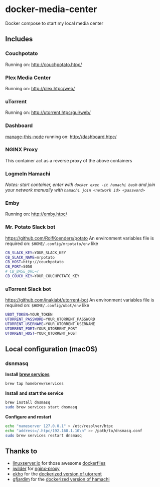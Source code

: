 # docker-media-center
Docker compose to start my local media center

## Includes

### Couchpotato
Running on: http://couchpotato.htpc/

### Plex Media Center
Running on: http://plex.htpc/web/

### uTorrent
Running on: http://utorrent.htpc/gui/web/

### Dashboard
[manage-this-node](https://github.com/onedr0p/manage-this-node) running on: http://dashboard.htpc/

### NGINX Proxy
This container act as a reverse proxy of the above containers

### LogmeIn Hamachi
*Notes: start container, enter with `docker exec -it hamachi bash` and join your network manually with `hamachi join <network id> <password>`*

### Emby
Running on: http://emby.htpc/

### Mr. Potato Slack bot
https://github.com/RolfKoenders/potato
An environment variables file is required on: `$HOME/.config/mrpotato/env` like
```bash
CB_SLACK_KEY=YOUR_SLACK_KEY
CB_SLACK_NAME=mrpotato
CB_HOST=http://couchpotato
CB_PORT=5050
# CB_BASE_URL=/
CB_COUCH_KEY=YOUR_COUCHPOTATO_KEY
```

### uTorrent Slack bot
https://github.com/inakiabt/utorrent-bot
An environment variables file is required on: `$HOME/.config/ubot/env` like
```bash
UBOT_TOKEN=YOUR_TOKEN
UTORRENT_PASSWORD=YOUR_UTORRENT_PASSWORD
UTORRENT_USERNAME=YOUR_UTORRENT_USERNAME
UTORRENT_PORT=YOUR_UTORRENT_PORT
UTORRENT_HOST=YOUR_UTORRENT_HOST
```

## Local configuration (macOS)
### dsnmasq
**Install [brew services](https://github.com/Homebrew/homebrew-services)**
```bash
brew tap homebrew/services
```
**Install and start the service**
```bash
brew install dnsmasq
sudo brew services start dnsmasq
```
**Configure and restart**
```bash
echo "nameserver 127.0.0.1" > /etc/resolver/htpc
echo "address=/.htpc/192.168.1.10\n" >> /path/to/dnsmasq.conf
sudo brew services restart dnsmasq
```

## Thanks to

- [linuxserver.io](https://www.linuxserver.io/) for those awesome [dockerfiles](http://tools.linuxserver.io/dockers)
- [jwilder](https://github.com/jwilder) for [nginx-proxy](https://github.com/jwilder/nginx-proxy)
- [ekho](https://github.com/ekho) for the [dockerized version of utorrent](https://github.com/ekho/dockerized-tools)
- [gfjardim](https://github.com/gfjardim) for the [dockerized version of hamachi](https://github.com/gfjardim/docker-containers)
